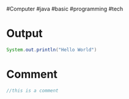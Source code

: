 #Computer #java #basic  #programming #tech 

# Output
```Java
System.out.println("Hello World")
```

# Comment
```Java
//this is a comment
```